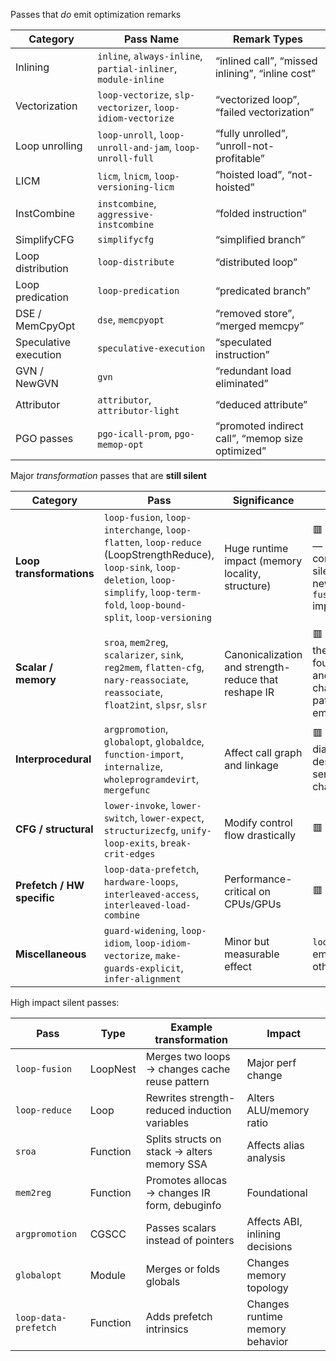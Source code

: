 Passes that _do_ emit optimization remarks

| Category              | Pass Name                                                     | Remark Types                                     |
| --------------------- | ------------------------------------------------------------- | ------------------------------------------------ |
| Inlining              | `inline`, `always-inline`, `partial-inliner`, `module-inline` | “inlined call”, “missed inlining”, “inline cost” |
| Vectorization         | `loop-vectorize`, `slp-vectorizer`, `loop-idiom-vectorize`    | “vectorized loop”, “failed vectorization”        |
| Loop unrolling        | `loop-unroll`, `loop-unroll-and-jam`, `loop-unroll-full`      | “fully unrolled”, “unroll-not-profitable”        |
| LICM                  | `licm`, `lnicm`, `loop-versioning-licm`                       | “hoisted load”, “not-hoisted”                    |
| InstCombine           | `instcombine`, `aggressive-instcombine`                       | “folded instruction”                             |
| SimplifyCFG           | `simplifycfg`                                                 | “simplified branch”                              |
| Loop distribution     | `loop-distribute`                                             | “distributed loop”                               |
| Loop predication      | `loop-predication`                                            | “predicated branch”                              |
| DSE / MemCpyOpt       | `dse`, `memcpyopt`                                            | “removed store”, “merged memcpy”                 |
| Speculative execution | `speculative-execution`                                       | “speculated instruction”                         |
| GVN / NewGVN          | `gvn`                                                         | “redundant load eliminated”                      |
| Attributor            | `attributor`, `attributor-light`                              | “deduced attribute”                              |
| PGO passes            | `pgo-icall-prom`, `pgo-memop-opt`                             | “promoted indirect call”, “memop size optimized” |

Major _transformation_ passes that are **still silent**

| Category                   | Pass                                                                                                                                                                                          | Significance                                         | Notes                                                                                   |
| -------------------------- | --------------------------------------------------------------------------------------------------------------------------------------------------------------------------------------------- | ---------------------------------------------------- | --------------------------------------------------------------------------------------- |
| **Loop transformations**   | `loop-fusion`, `loop-interchange`, `loop-flatten`, `loop-reduce` (LoopStrengthReduce), `loop-sink`, `loop-deletion`, `loop-simplify`, `loop-term-fold`, `loop-bound-split`, `loop-versioning` | Huge runtime impact (memory locality, structure)     | 🟥 **No remarks** — still completely silent (even the new `loop-fusion` implementation) |
| **Scalar / memory**        | `sroa`, `mem2reg`, `scalarizer`, `sink`, `reg2mem`, `flatten-cfg`, `nary-reassociate`, `reassociate`, `float2int`, `slpsr`, `slsr`                                                            | Canonicalization and strength-reduce that reshape IR | 🟥 **Silent** — these are foundational and often change alias patterns but emit nothing |
| **Interprocedural**        | `argpromotion`, `globalopt`, `globaldce`, `function-import`, `internalize`, `wholeprogramdevirt`, `mergefunc`                                                                                 | Affect call graph and linkage                        | 🟥 **Silent**, no diagnostic despite major semantic changes                             |
| **CFG / structural**       | `lower-invoke`, `lower-switch`, `lower-expect`, `structurizecfg`, `unify-loop-exits`, `break-crit-edges`                                                                                      | Modify control flow drastically                      | 🟥 **Silent**                                                                           |
| **Prefetch / HW specific** | `loop-data-prefetch`, `hardware-loops`, `interleaved-access`, `interleaved-load-combine`                                                                                                      | Performance-critical on CPUs/GPUs                    | 🟥 **Silent**                                                                           |
| **Miscellaneous**          | `guard-widening`, `loop-idiom`, `loop-idiom-vectorize`, `make-guards-explicit`, `infer-alignment`                                                                                             | Minor but measurable effect                          | `loop-idiom` may emit some, others silent                                               |

High impact silent passes:

| Pass                 | Type     | Example transformation                         | Impact                          |
| -------------------- | -------- | ---------------------------------------------- | ------------------------------- |
| `loop-fusion`        | LoopNest | Merges two loops → changes cache reuse pattern | Major perf change               |
| `loop-reduce`        | Loop     | Rewrites strength-reduced induction variables  | Alters ALU/memory ratio         |
| `sroa`               | Function | Splits structs on stack → alters memory SSA    | Affects alias analysis          |
| `mem2reg`            | Function | Promotes allocas → changes IR form, debuginfo  | Foundational                    |
| `argpromotion`       | CGSCC    | Passes scalars instead of pointers             | Affects ABI, inlining decisions |
| `globalopt`          | Module   | Merges or folds globals                        | Changes memory topology         |
| `loop-data-prefetch` | Function | Adds prefetch intrinsics                       | Changes runtime memory behavior |
